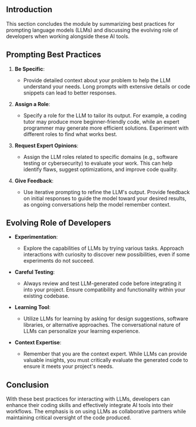 ## Introduction
This section concludes the module by summarizing best practices for prompting language models (LLMs) and discussing the evolving role of developers when working alongside these AI tools.

## Prompting Best Practices
1. **Be Specific**: 
   - Provide detailed context about your problem to help the LLM understand your needs. Long prompts with extensive details or code snippets can lead to better responses.

2. **Assign a Role**: 
   - Specify a role for the LLM to tailor its output. For example, a coding tutor may produce more beginner-friendly code, while an expert programmer may generate more efficient solutions. Experiment with different roles to find what works best.

3. **Request Expert Opinions**: 
   - Assign the LLM roles related to specific domains (e.g., software testing or cybersecurity) to evaluate your work. This can help identify flaws, suggest optimizations, and improve code quality.

4. **Give Feedback**: 
   - Use iterative prompting to refine the LLM's output. Provide feedback on initial responses to guide the model toward your desired results, as ongoing conversations help the model remember context.

## Evolving Role of Developers
- **Experimentation**: 
   - Explore the capabilities of LLMs by trying various tasks. Approach interactions with curiosity to discover new possibilities, even if some experiments do not succeed.

- **Careful Testing**: 
   - Always review and test LLM-generated code before integrating it into your project. Ensure compatibility and functionality within your existing codebase.

- **Learning Tool**: 
   - Utilize LLMs for learning by asking for design suggestions, software libraries, or alternative approaches. The conversational nature of LLMs can personalize your learning experience.

- **Context Expertise**: 
   - Remember that you are the context expert. While LLMs can provide valuable insights, you must critically evaluate the generated code to ensure it meets your project's needs.

## Conclusion
With these best practices for interacting with LLMs, developers can enhance their coding skills and effectively integrate AI tools into their workflows. The emphasis is on using LLMs as collaborative partners while maintaining critical oversight of the code produced.
